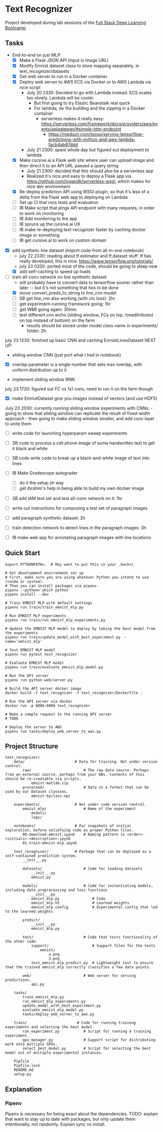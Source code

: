 # Text Recognizer

Project developed during lab sessions of the [Full Stack Deep Learning Bootcamp](https://fullstackdeeplearning.com/bootcamp).

## Tasks

- End-to-end on just MLP
    - [x] Make a Flask JSON API (input is image URL)
    - [x] Modify Emnist dataset class to store mapping separately, in text_recognizer/datasets
    - [x] Get web server to run in a Docker container
    - [x] Deploy web server to AWS ECS via Docker or to AWS Lambda via nice script
        - July 20 2330: Decided to go with Lambda instead. ECS scales too slowly. Lambda will be cooler.
            - But first going to try Elastic Beanstalk real quick
            - For lambda, do the building and the zipping in a Docker container
                - serverless makes it really easy: https://serverless.com/framework/docs/providers/aws/events/apigateway/#simple-http-endpoint
                    - https://medium.com/tooso/serving-tensorflow-predictions-with-python-and-aws-lambda-facb4ab87ddd
        - July 21 2300: spent whole day but figured out deployment to lambda
    - [x] Make cursive.ai a Flask web site where user can upload image and then direct it to an API URL passed a query string
        - July 21 2300: decided that this should also be a serverless app
        - Realized it's nice and easy to deploy a Flask app via https://github.com/logandk/serverless-wsgi, which makes for nice dev environment
    - [x] Re-deploy prediction API using WSGI plugin, so that it's less of a delta from the Flask web app to deploying on Lambda
    - [ ] Set up CI that runs tests and evaluation
    - [ ] IB Make script that pings API endpoint with many requests, in order to work on monitoring
    - [ ] IB Add monitoring to the app
    - [ ] IB spruce up the cursive.ai UX
    - [ ] IB make re-deploying text-recognizer faster by caching docker image or something
    - [ ] IB get cursive.ai to work on custom domain

- [x] add synthetic line dataset (import code from all-in-one notebook)
    - july 22 2330: reading about tf.estimator and tf.dataset stuff. tf has really developed, this is nice: https://www.tensorflow.org/tutorials/
    - july 23 0200: ported most of the code, should be going to sleep now
    - [x] add self-caching to speed up loads
- [ ] train all-conv network on line synthetic dataset
    - will probably have to convert data to tensorflow sooner rather than later -- but it's not something that *has* to be done
    - [x] move convert_preds_to_string to line_cnn model
    - [ ] SB get line_rnn also working (with ctc loss): 2hr
    - [ ] get experiment-running framework going: 1hr
    - [ ] get W&B going again: 30min
    - [ ] test different cnn archs (sliding window, FCs on top, timeditributed on top instead of bottom) on the farm
        - results should be stored under model class name in experiments/ folder: 2h

july 23 1230: finished up basic CNN and caching EmnistLinesDataset
NEXT UP:
- sliding window CNN (just port what I had in notebook)
- [x] overlap parameter is a single number that sets max overlap, with uniform distribution up to it
- implement sliding window RNN

july 23 1720: figured out FC vs 1x1 conv, need to run it on the farm though

- [x] make EmnistDataset give you images instead of vectors (and use HDF5)

July 23 2030: currently running sliding window experiments with CNNs:
    - going to show that sliding window can replicate the result of fixed-width approach
    - then going to make sliding window smaller, and add conv layer to unite them

- [ ] write code for launching hyperparam sweep experiments
- [ ] SB code to process a cell phone image of some handwritten text to get it black and white
- [ ] SB code write code to break up a black-and-white image of text into lines

- [ ] IB Make Gradescope autograder
    - [ ] do it the setup.sh way
    - [ ] get ibrahim's help in being able to build my own docker image

- [ ] SB add IAM test set and test all-conv network on it: 1hr

- [ ] write out instructions for composing a test set of paragraph images
- [ ] add paragraph synthetic dataset: 2h
- [ ] train detection network to detect lines in the paragraph images: 3h
- [ ] IB make web app for annotating paragraph images with line locations


## Quick Start

```
export PYTHONPATH=.  # May want to put this in your .bashrc

# Get development environment set up
# First, make sure you are using whatever Python you intend to use (conda or system).
# Then you can install packages via pipenv.
pipenv --python=`which python`
pipenv install --dev

# Train EMNIST MLP with default settings
pipenv run train/train_emnist_mlp.py

# Run EMNIST MLP experiments
pipenv run train/run_emnist_mlp_experiments.py

# Update the EMNIST MLP model to deploy by taking the best model from the experiments
pipenv run train/update_model_with_best_experiment.py --name='emnist_mlp'

# Test EMNIST MLP model
pipenv run pytest text_recognizer

# Evaluate EMNIST MLP model
pipenv run train/evaluate_emnist_mlp_model.py

# Run the API server
pipenv run python web/server.py

# Build the API server docker image
docker build -t text_recognizer -f text_recognizer/Dockerfile .

# Run the API server via docker
docker run -p 8000:8000 text_recognizer

# Make a sample request to the running API server
# TODO

# Deploy the server to AWS
pipenv run tasks/deploy_web_server_to_aws.py
```

## Project Structure

```
text_recognizer/
    data/                       # Data for training. Not under version control.
        raw/                        # The raw data source. Perhaps from an external source, perhaps from your DBs. Contents of this should be re-creatable via scripts.
            emnist-matlab.zip
        processed/                  # Data in a format that can be used by our Dataset classses.
            emnist-byclass.npz

    experiments/                # Not under code version control.
        emnist_mlp/                 # Name of the experiment
            models/
            logs/

    notebooks/                  # For snapshots of initial exploration, before solidfying code as proper Python files.
        00-download-emnist.ipynb    # Naming pattern is <order>-<initials>-<description>.ipynb
        01-train-emnist-mlp.ipynb

    text_recognizer/            # Package that can be deployed as a self-contained prediction system.
        __init__.py

        datasets/                   # Code for loading datasets
            __init__.py
            emnist.py

        models/                     # Code for instantiating models, including data preprocessing and loss functions
            __init__.py
            emnist_mlp.py               # Code
            emnist_mlp.h5               # Learned weights
            emnist_mlp.config           # Experimental config that led to the learned weights

        predict/
            __init__.py
            emnist_mlp.py

        test/                       # Code that tests functionality of the other code.
            support/                    # Support files for the tests
                emnist/
                    a.png
                    3.png
            test_emnist_mlp_predict.py  # Lightweight test to ensure that the trained emnist_mlp correctly classifies a few data points.

        web/                        # Web server for serving predictions.
            api.py

    tasks/
        train_emnist_mlp.py
        run_emnist_mlp_experiments.py
        update_model_with_best_experiment.py
        evaluate_emnist_mlp_model.py
        tasks/deploy_web_server_to_aws.py

    train/                       # Code for running training experiments and selecting the best model.
        run_experiment.py           # Script for running a training experiment.
        gpu_manager.py              # Support script for distributing work onto multiple GPUs.
        select_best_model.py        # Script for selecting the best model out of multiple experimental instances.

    Pipfile
    Pipfile.lock
    README.md
    setup.py
```

## Explanation

### Pipenv

Pipenv is necessary for being exact about the dependencies.
TODO: explain that want to stay up to date with packages, but only update them intentionally, not randomly. Explain sync vs install.
